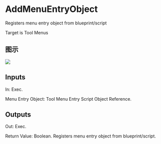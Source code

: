 # AddMenuEntryObject

Registers menu entry object from blueprint/script

Target is Tool Menus

## 图示

![]($-20221218-21132727.png)

## Inputs

In: Exec.

Menu Entry Object: Tool Menu Entry Script Object Reference.  

## Outputs

Out: Exec.

Return Value: Boolean. Registers menu entry object from blueprint/script.

